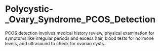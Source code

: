 # Polycystic-_Ovary_Syndrome_PCOS_Detection
PCOS detection involves medical history review, physical examination for symptoms like irregular periods and excess hair, blood tests for hormone levels, and ultrasound to check for ovarian cysts.
